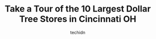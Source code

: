 ---
layout: ampstory
image: https://i0.wp.com/www.depkes.org/wp-content/uploads/2023/06/dollar-tree-0-in-cincinnati-oh-1685965826.jpeg?resize=640,853
author: techidn
featured: false
description: Discover the impressive array of Dollar Tree options in Cincinnati OH, where you can find 10 of the largest Dollar Tree establishments in the area. From renowned classics to hidden gems, Cin
title: Take a Tour of the 10 Largest Dollar Tree Stores in Cincinnati OH
cover:
   title: Take a Tour of the 10 Largest Dollar Tree Stores in Cincinnati OH
   subtitle: Rickpate
   background: https://www.depkes.org/wp-content/uploads/2023/06/dollar-tree-0-in-cincinnati-oh-1685965826.jpeg

pages: 
 - layout: thirds
   top: <h1>#1 Dollar Tree</h1>
   bottom: "<p>Very nice and clean! There is a $1 tree within Family Dollar. Cashier was kind and mannered 👍🏽👍🏽</p>"
   background: https://www.depkes.org/wp-content/uploads/2023/06/dollar-tree-1-in-cincinnati-oh-1685965826.jpeg
   backgroundblur: true
 - layout: thirds
   top: <h1>#2 Dollar Tree</h1>
   bottom: "<p>5975 Colerain Ave, Cincinnati, OH 45239, United States</p>"
   background: https://www.depkes.org/wp-content/uploads/2023/06/dollar-tree-2-in-cincinnati-oh-1685965827.jpeg
   cta:
      link: https://www.depkes.org/blog/take-a-tour-of-the-10-largest-dollar-tree-stores-in-cincinnati-oh/
      text: Take a Tour of the 10 Largest Dollar Tree Stores in Cincinnati OH
 - layout: thirds
   top: <h1>#3 Dollar Tree</h1>
   bottom: "<p>82 Carothers Rd Ste C, Newport, KY 41071, United States</p>"
   background: https://www.depkes.org/wp-content/uploads/2023/06/dollar-tree-3-in-cincinnati-oh-1685965827.jpeg
   cta:
      link: https://www.depkes.org/blog/take-a-tour-of-the-10-largest-dollar-tree-stores-in-cincinnati-oh/
      text: Take a Tour of the 10 Largest Dollar Tree Stores in Cincinnati OH
 - layout: thirds
   top: <h1>#4 Dollar Tree</h1>
   bottom: "<p>11910 Hamilton Ave, Cincinnati, OH 45231, United States</p>"
   background: https://images.unsplash.com/photo-1599422314077-f4dfdaa4cd09?ixlib=rb-4.0.3&ixid=MnwxMjA3fDB8MHxwaG90by1wYWdlfHx8fGVufDB8fHx8&auto=format&fit=crop&w=640&h=853&q=80
   cta:
      link: https://www.depkes.org/blog/take-a-tour-of-the-10-largest-dollar-tree-stores-in-cincinnati-oh/
      text: Take a Tour of the 10 Largest Dollar Tree Stores in Cincinnati OH
 - layout: thirds
   top: <h1>#5 Dollar Tree</h1>
   bottom: "<p>887 Galbraith Rd, Cincinnati, OH 45231, United States</p>"
   background: https://images.unsplash.com/photo-1604871000636-074fa5117945?ixlib=rb-4.0.3&ixid=MnwxMjA3fDB8MHxwaG90by1wYWdlfHx8fGVufDB8fHx8&auto=format&fit=crop&w=640&h=853&q=80
   cta:
      link: https://www.depkes.org/blog/take-a-tour-of-the-10-largest-dollar-tree-stores-in-cincinnati-oh/
      text: Take a Tour of the 10 Largest Dollar Tree Stores in Cincinnati OH
 - layout: thirds
   top: <h1>#6 Dollar Tree</h1>
   bottom: "<p>5180 Delhi Rd, Cincinnati, OH 45238, United States</p>"
   background: https://images.unsplash.com/photo-1595364397663-fca4f075d796?ixlib=rb-4.0.3&ixid=MnwxMjA3fDB8MHxwaG90by1wYWdlfHx8fGVufDB8fHx8&auto=format&fit=crop&w=640&h=853&q=80
   cta:
      link: https://www.depkes.org/blog/take-a-tour-of-the-10-largest-dollar-tree-stores-in-cincinnati-oh/
      text: Take a Tour of the 10 Largest Dollar Tree Stores in Cincinnati OH
 - layout: thirds
   top: <h1>#7 Dollar Tree</h1>
   bottom: "<p>8562 Beechmont Ave, Cincinnati, OH 45255, United States</p>"
   background: https://images.unsplash.com/photo-1533735380053-eb8d0759b24a?ixlib=rb-4.0.3&ixid=MnwxMjA3fDB8MHxwaG90by1wYWdlfHx8fGVufDB8fHx8&auto=format&fit=crop&w=640&h=853&q=80
   cta:
      link: https://www.depkes.org/blog/take-a-tour-of-the-10-largest-dollar-tree-stores-in-cincinnati-oh/
      text: Take a Tour of the 10 Largest Dollar Tree Stores in Cincinnati OH
 - layout: thirds
   middle: Continue reading...
   background: https://images.unsplash.com/photo-1618556658017-fd9c732d1360?ixlib=rb-4.0.3&ixid=MnwxMjA3fDB8MHxwaG90by1wYWdlfHx8fGVufDB8fHx8&auto=format&fit=crop&w=640&h=853&q=80
   cta:
      link: https://www.depkes.org/blog/take-a-tour-of-the-10-largest-dollar-tree-stores-in-cincinnati-oh/
      text: Take a Tour of the 10 Largest Dollar Tree Stores in Cincinnati OH
      
---